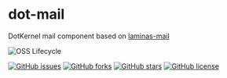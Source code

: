 # dot-mail

DotKernel mail component based on [laminas-mail](https://github.com/laminas/laminas-mail)

![OSS Lifecycle](https://img.shields.io/osslifecycle/dotkernel/dot-mail)

[![GitHub issues](https://img.shields.io/github/issues/dotkernel/dot-mail)](https://github.com/dotkernel/dot-mail/issues)
[![GitHub forks](https://img.shields.io/github/forks/dotkernel/dot-mail)](https://github.com/dotkernel/dot-mail/network)
[![GitHub stars](https://img.shields.io/github/stars/dotkernel/dot-mail)](https://github.com/dotkernel/dot-mail/stargazers)
[![GitHub license](https://img.shields.io/github/license/dotkernel/dot-mail)](https://github.com/dotkernel/dot-mail/blob/3.0/LICENSE.md)
